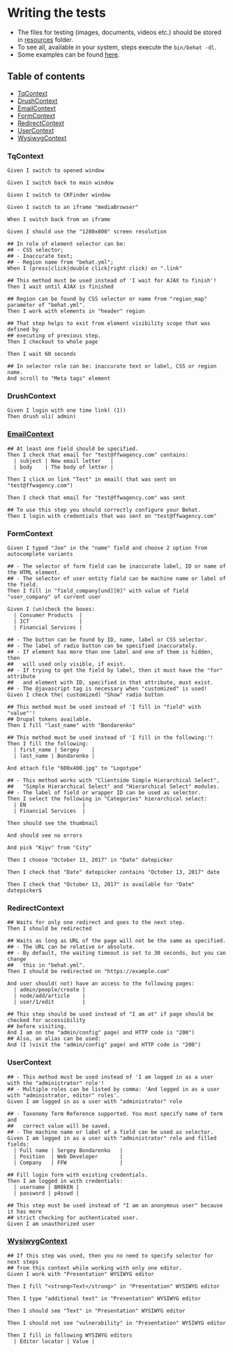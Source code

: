# Writing the tests

- The files for testing (images, documents, videos etc.) should be stored in [resources](/behat/resources) folder.
- To see all, available in your system, steps execute the `bin/behat -dl`.
- Some examples can be found [here](examples).

## Table of contents

- [TqContext](#tqcontext)
- [DrushContext](#drushcontext)
- [EmailContext](#emailcontext)
- [FormContext](#formcontext)
- [RedirectContext](#redirectcontext)
- [UserContext](#usercontext)
- [WysiwygContext](#wysiwygcontext)

### TqContext

```gherkin
Given I switch to opened window
```

```gherkin
Given I switch back to main window
```

```gherkin
Given I switch to CKFinder window
```

```gherkin
Given I switch to an iframe "mediaBrowser"
```

```gherkin
When I switch back from an iframe
```

```gherkin
Given I should use the "1280x800" screen resolution
```

```gherkin
## In role of element selector can be:
## - CSS selector;
## - Inaccurate text;
## - Region name from "behat.yml";
When I (press|click|double click|right click) on ".link"
```

```gherkin
## This method must be used instead of 'I wait for AJAX to finish'!
Then I wait until AJAX is finished
```

```gherkin
## Region can be found by CSS selector or name from "region_map" parameter of "behat.yml".
Then I work with elements in "header" region
```

```gherkin
## That step helps to exit from element visibility scope that was defined by
## executing of previous step.
Then I checkout to whole page
```

```gherkin
Then I wait 60 seconds
```

```gherkin
## In selector role can be: inaccurate text or label, CSS or region name.
And scroll to "Meta tags" element
```

### DrushContext

```gherkin
Given I login with one time link( (1))
Then drush uli( admin)
```

### [EmailContext](examples/EMAIL.md)

```gherkin
## At least one field should be specified.
Then I check that email for "test@ffwagency.com" contains:
  | subject | New email letter   |
  | body    | The body of letter |
```

```gherkin
Then I click on link "Test" in email( that was sent on "test@ffwagency.com")
```

```gherkin
Then I check that email for "test@ffwagency.com" was sent
```

```gherkin
## To use this step you should correctly configure your Behat.
Then I login with credentials that was sent on "test@ffwagency.com"
```

### FormContext

```gherkin
Given I typed "Joe" in the "name" field and choose 2 option from autocomplete variants
```

```gherkin
## - The selector of form field can be inaccurate label, ID or name of the HTML element.
## - The selector of user entity field can be machine name or label of the field.
Then I fill in "field_company[und][0]" with value of field "user_company" of current user
```

```gherkin
Given I (un)check the boxes:
  | Consumer Products  |
  | ICT                |
  | Financial Services |
```

```gherkin
## - The button can be found by ID, name, label or CSS selector.
## - The label of radio button can be specified inaccurately.
## - If element has more than one label and one of them is hidden, then
##   will used only visible, if exist.
## - If trying to get the field by label, then it must have the "for" attribute
##   and element with ID, specified in that attribute, must exist.
## - The @javascript tag is necessary when "customized" is used!
Given I check the( customized) "Show" radio button
```

```gherkin
## This method must be used instead of 'I fill in "field" with "value"'!
## Drupal tokens available.
Then I fill "last_name" with "Bondarenko"
```

```gherkin
## This method must be used instead of 'I fill in the following:'!
Then I fill the following:
  | first_name | Sergey    |
  | last_name | Bondarenko |
```

```gherkin
And attach file "600x400.jpg" to "Logotype"
```

```gherkin
## - This method works with "Clientside Simple Hierarchical Select",
##   "Simple Hierarchical Select" and "Hierarchical Select" modules.
## - The label of field or wrapper ID can be used as selector.
Then I select the following in "Categories" hierarchical select:
  | EN                  |
  | Financial Services  |
```

```gherkin
Then should see the thumbnail
```

```gherkin
And should see no errors
```

```gherkin
And pick "Kiyv" from "City"
```

```gherkin
Then I choose "October 13, 2017" in "Date" datepicker
```

```gherkin
Then I check that "Date" datepicker contains "October 13, 2017" date
```

```gherkin
Then I check that "October 13, 2017" is available for "Date" datepicker$
```

### RedirectContext

```gherkin
## Waits for only one redirect and goes to the next step.
Then I should be redirected
```

```gherkin
## Waits as long as URL of the page will not be the same as specified.
## - The URL can be relative or absolute.
## - By default, the waiting timeout is set to 30 seconds, but you can change
##   this in "behat.yml".
Then I should be redirected on "https://example.com"
```

```gherkin
And user should( not) have an access to the following pages:
  | admin/people/create |
  | node/add/article    |
  | user/1/edit         |
```

```gherkin
## This step should be used instead of "I am at" if page should be checked for accessibility
## before visiting.
And I am on the "admin/config" page( and HTTP code is "200")
## Also, an alias can be used:
And (I )visit the "admin/config" page( and HTTP code is "200")
```

### UserContext

```gherkin
## - This method must be used instead of 'I am logged in as a user with the "administrator" role'!
## - Multiple roles can be listed by comma: 'And logged in as a user with "administrator, editor" roles'.
Given I am logged in as a user with "administrator" role
```

```gherkin
## - Taxonomy Term Reference supported. You must specify name of term and
##   correct value will be saved.
## - The machine name or label of a field can be used as selector.
Given I am logged in as a user with "administrator" role and filled fields:
  | Full name | Sergey Bondarenko   |
  | Position  | Web Developer       |
  | Company   | FFW                 |
```

```gherkin
## Fill login form with existing credentials.
Then I am logged in with credentials:
  | username | BR0kEN |
  | password | p4sswd |
```

```gherkin
## This step must be used instead of "I am an anonymous user" because it has more
## strict checking for authenticated user.
Given I am unauthorized user
```

### [WysiwygContext](examples/WYSIWYG.md)

```gherkin
## If this step was used, then you no need to specify selector for next steps
## from this context while working with only one editor.
Given I work with "Presentation" WYSIWYG editor
```

```gherkin
Then I fill "<strong>Text</strong>" in "Presentation" WYSIWYG editor
```

```gherkin
Then I type "additional text" in "Presentation" WYSIWYG editor
```

```gherkin
Then I should see "Text" in "Presentation" WYSIWYG editor
```

```gherkin
Then I should not see "vulnerability" in "Presentation" WYSIWYG editor
```

```gherkin
Then I fill in following WYSIWYG editors
  | Editor locator | Value |
```
